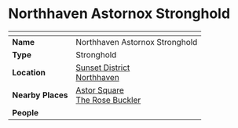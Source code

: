 # Northhaven Astornox Stronghold

| []() | |
| --- | --- |
| **Name** | Northhaven Astornox Stronghold |
| **Type** | Stronghold |
| **Location** | [Sunset District](../districts/sunset-district.md)<br />[Northhaven](../cities/northhaven.md) |
| **Nearby Places** | [Astor Square](../structures/astor-square.md)<br />[The Rose Buckler](../buildings/inns-taverns/the-rose-buckler.md) |
| **People** | |
